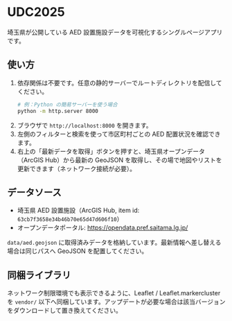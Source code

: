 # UDC2025

埼玉県が公開している AED 設置施設データを可視化するシングルページアプリです。

## 使い方

1. 依存関係は不要です。任意の静的サーバーでルートディレクトリを配信してください。
   ```bash
   # 例：Python の簡易サーバーを使う場合
   python -m http.server 8000
   ```
2. ブラウザで `http://localhost:8000` を開きます。
3. 左側のフィルターと検索を使って市区町村ごとの AED 配置状況を確認できます。
4. 右上の「最新データを取得」ボタンを押すと、埼玉県オープンデータ（ArcGIS Hub）から最新の GeoJSON を取得し、その場で地図やリストを更新できます（ネットワーク接続が必要）。

## データソース

- 埼玉県 AED 設置施設（ArcGIS Hub, item id: `63cb7f3658e34b46b70e65d47d606f10`）
- オープンデータポータル: https://opendata.pref.saitama.lg.jp/

`data/aed.geojson` に取得済みデータを格納しています。最新情報へ差し替える場合は同じパスへ GeoJSON を配置してください。

## 同梱ライブラリ

ネットワーク制限環境でも表示できるように、Leaflet / Leaflet.markercluster を `vendor/` 以下へ同梱しています。アップデートが必要な場合は該当バージョンをダウンロードして置き換えてください。
